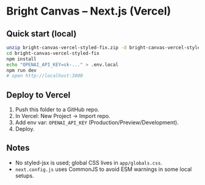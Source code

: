 # Bright Canvas – Next.js (Vercel)

## Quick start (local)
```bash
unzip bright-canvas-vercel-styled-fix.zip -d bright-canvas-vercel-styled-fix
cd bright-canvas-vercel-styled-fix
npm install
echo "OPENAI_API_KEY=sk-..." > .env.local
npm run dev
# open http://localhost:3000
```

## Deploy to Vercel
1. Push this folder to a GitHub repo.
2. In Vercel: New Project → Import repo.
3. Add env var: `OPENAI_API_KEY` (Production/Preview/Development).
4. Deploy.

## Notes
- No styled-jsx is used; global CSS lives in `app/globals.css`.
- `next.config.js` uses CommonJS to avoid ESM warnings in some local setups.
